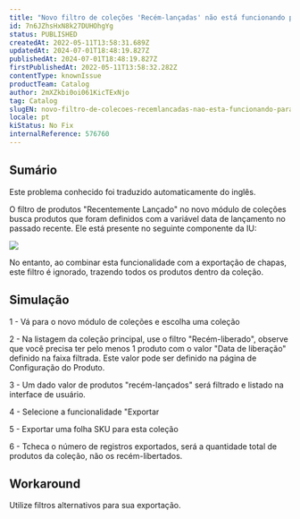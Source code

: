 ```yaml
---
title: "Novo filtro de coleções 'Recém-lançadas' não está funcionando para Exportação"
id: 7n6JZhsHxN8k27DUHOhgYg
status: PUBLISHED
createdAt: 2022-05-11T13:58:31.689Z
updatedAt: 2024-07-01T18:48:19.827Z
publishedAt: 2024-07-01T18:48:19.827Z
firstPublishedAt: 2022-05-11T13:58:32.282Z
contentType: knownIssue
productTeam: Catalog
author: 2mXZkbi0oi061KicTExNjo
tag: Catalog
slugEN: novo-filtro-de-colecoes-recemlancadas-nao-esta-funcionando-para-exportacao
locale: pt
kiStatus: No Fix
internalReference: 576760
---
```


## Sumário

<div class="alert alert-info">
  <p>Este problema conhecido foi traduzido automaticamente do inglês.</p>
</div>


O filtro de produtos "Recentemente Lançado" no novo módulo de coleções busca produtos que foram definidos com a variável data de lançamento no passado recente. Ele está presente no seguinte componente da IU:

 ![](https://vtexhelp.zendesk.com/attachments/token/pFLlcE3tDbGcA0bgmlAhPNccB/?name=image.png)

No entanto, ao combinar esta funcionalidade com a exportação de chapas, este filtro é ignorado, trazendo todos os produtos dentro da coleção.






## Simulação


1 - Vá para o novo módulo de coleções e escolha uma coleção

2 - Na listagem da coleção principal, use o filtro "Recém-liberado", observe que você precisa ter pelo menos 1 produto com o valor "Data de liberação" definido na faixa filtrada. Este valor pode ser definido na página de Configuração do Produto.

3 - Um dado valor de produtos "recém-lançados" será filtrado e listado na interface de usuário.

4 - Selecione a funcionalidade "Exportar

5 - Exportar uma folha SKU para esta coleção

6 - Tcheca o número de registros exportados, será a quantidade total de produtos da coleção, não os recém-libertados.






## Workaround


Utilize filtros alternativos para sua exportação.

